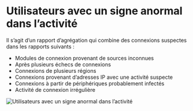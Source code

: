 <properties
    pageTitle="Utilisateurs avec un signe anormal dans l’activité"
    description="Un rapport indiquant tous les comptes d’utilisateurs pour lequel anormaux signer dans l’activité a été identifié."
    services="active-directory"
    documentationCenter=""
    authors="SSalahAhmed"
    manager="gchander"
    editor=""/>

<tags
    ms.service="active-directory"
    ms.workload="identity"
    ms.tgt_pltfrm="na"
    ms.devlang="na"
    ms.topic="article"
    ms.date="03/04/2016"
    ms.author="saah;kenhoff"/>

# <a name="users-with-anomalous-sign-in-activity"></a>Utilisateurs avec un signe anormal dans l’activité
Il s’agit d’un rapport d’agrégation qui combine des connexions suspectes dans les rapports suivants :

<ul><li>Modules de connexion provenant de sources inconnues</li>
<li>Après plusieurs échecs de connexions</li>
<li>Connexions de plusieurs régions</li>
<li>Connexions provenant d’adresses IP avec une activité suspecte</li>
<li>Connexions à partir de périphériques probablement infectés</li>
<li>Activité de connexion irrégulière</li>
</ul>


![Utilisateurs avec un signe anormal dans l’activité](./media/active-directory-reporting-users-with-anomalous-sign-in-activity/usersWithAnomalousSignInActivity.PNG)

